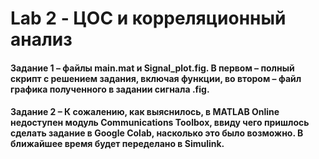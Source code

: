# Lab 2 - ЦОС и корреляционный анализ
#### Задание 1 – файлы main.mat и Signal_plot.fig. В первом – полный скрипт с решением задания, включая функции, во втором – файл графика полученного в задании сигнала .fig.

#### Задание 2 – К сожалению, как выяснилось, в MATLAB Online недоступен модуль Communications Toolbox, ввиду чего пришлось сделать задание в Google Colab, насколько это было возможно. В ближайшее время будет переделано в Simulink. 
